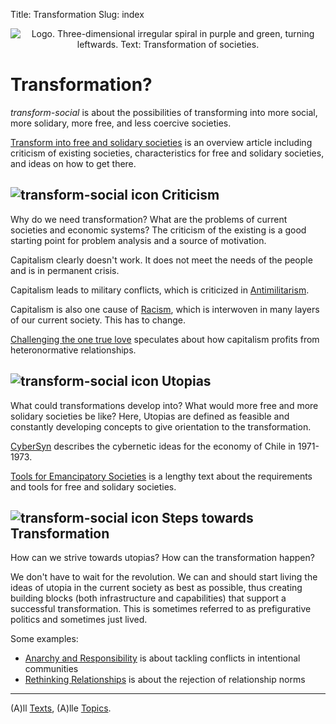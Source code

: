 Title: Transformation
Slug: index

<center><img src="/images/logo_en.png" alt="Logo. Three-dimensional irregular spiral in purple and green, turning leftwards. Text: Transformation of societies." class="logo"></center>

# Transformation?

*transform-social* is about the possibilities of transforming into more social, more solidary,
more free, and less coercive societies.

[Transform into free and solidary societies](/en/texts/transform/) is an overview article including
criticism of existing societies, characteristics for free and solidary societies, and ideas on how to get there.

## <img src="/images/icon.png" alt="transform-social icon"/> Criticism

Why do we need transformation? What are the problems of current societies and economic systems?
The criticism of the existing is a good starting point for problem analysis and a source of motivation.

Capitalism clearly doesn't work. It does not meet the needs of the people and is in permanent crisis.

Capitalism leads to military conflicts, which is criticized in [Antimilitarism](/en/texts/antimilitarism/).

Capitalism is also one cause of [Racism](/en/texts/racism/), which is interwoven in
many layers of our current society. This has to change.

[Challenging the one true love](/en/texts/love/) speculates about how capitalism profits
from heteronormative relationships.

## <img src="/images/icon.png" alt="transform-social icon"/> Utopias

What could transformations develop into? What would more free and more solidary societies be like?
Here, Utopias are defined as feasible and constantly developing concepts to give
orientation to the transformation.

[CyberSyn](/en/texts/cybersyn/) describes the cybernetic ideas for the economy of Chile in 1971-1973.

[Tools for Emancipatory Societies](/en/texts/tools/) is a lengthy text about the requirements and tools
for free and solidary societies.

## <img src="/images/icon.png" alt="transform-social icon"/> Steps towards Transformation

How can we strive towards utopias? How can the transformation happen?

We don't have to wait for the revolution. We can and should start
living the ideas of utopia in the current society as best as possible,
thus creating building blocks (both infrastructure and capabilities)
that support a successful transformation. This is sometimes referred to
as prefigurative politics and sometimes just lived.

Some examples:

- [Anarchy and Responsibility](/en/texts/responsibility/) is about tackling conflicts in intentional communities
- [Rethinking Relationships](/en/texts/relationships/) is about the rejection of relationship norms

----

(A)ll [Texts](/en/texts/), (A)lle [Topics](/themen/).
